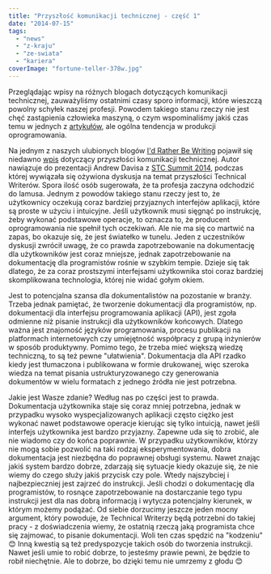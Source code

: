 ```yaml
---
title: "Przyszłość komunikacji technicznej - część 1"
date: "2014-07-15"
tags:
  - "news"
  - "z-kraju"
  - "ze-swiata"
  - "kariera"
coverImage: "fortune-teller-378w.jpg"
---
```


Przeglądając wpisy na różnych blogach dotyczących komunikacji technicznej,
zauważyliśmy ostatnimi czasy sporo informacji, które wieszczą powolny schyłek
naszej profesji. Powodem takiego stanu rzeczy nie jest chęć zastąpienia
człowieka maszyną, o czym wspominaliśmy jakiś czas temu w jednych z
[artykułów](http://techwriter.pl/dokumentacja-techniczna-w-przyszlosci/), ale
ogólna tendencja w produkcji oprogramowania.

Na jednym z naszych ulubionych blogów
[I'd Rather Be Writing](http://idratherbewriting.com/) pojawił się niedawno
[wpis](http://idratherbewriting.com/2014/06/03/the-future-of-tech-comm-is-developer-doc/)
dotyczący przyszłości komunikacji technicznej. Autor nawiązuje do prezentacji
Andrew Davisa z
[STC Summit 2014](http://techwriter.pl/stc-summit-2014-podsumowanie/), podczas
której wywiązała się ożywiona dyskusja na temat przyszłości Technical Writerów.
Spora ilość osób sugerowała, że ta profesja zaczyna odchodzić do lamusa. Jednym
z powodów takiego stanu rzeczy jest to, że użytkownicy oczekują coraz bardziej
przyjaznych interfejów aplikacji, które są proste w użyciu i intuicyjne. Jeśli
użytkownik musi sięgnąć po instrukcję, żeby wykonać podstawowe operacje, to
oznacza to, że producent oprogramowania nie spełnił tych oczekiwań. Ale nie ma
się co martwić na zapas, bo okazuje się, że jest światełko w tunelu. Jeden z
uczestników dyskusji zwrócił uwagę, że co prawda zapotrzebowanie na dokumentację
dla użytkowników jest coraz mniejsze, jednak zapotrzebowanie na dokumentację dla
programistów rośnie w szybkim tempie. Dzieje się tak dlatego, że za coraz
prostszymi interfejsami użytkownika stoi coraz bardziej skomplikowana
technologia, której nie widać gołym okiem.

Jest to potencjalna szansa dla dokumentalistów na pozostanie w branży. Trzeba
jednak pamiętać, że tworzenie dokumentacji dla programistów, np. dokumentacji
dla interfejsu programowania aplikacji (API), jest zgoła odmienne niż pisanie
instrukcji dla użytkowników końcowych. Dlatego ważna jest znajomość języków
programowania, procesu publikacji na platformach internetowych czy umiejętność
współpracy z grupą inżynierów w sposób produktywny. Pomimo tego, że trzeba mieć
większą wiedzę techniczną, to są też pewne "ułatwienia". Dokumentacja dla API
rzadko kiedy jest tłumaczona i publikowana w formie drukowanej, więc szeroka
wiedza na temat pisania ustrukturyzowanego czy generowania dokumentów w wielu
formatach z jednego źródła nie jest potrzebna.

Jakie jest Wasze zdanie? Według nas po części jest to prawda. Dokumentacja
użytkownika staje się coraz mniej potrzebna, jednak w przypadku wysoko
wyspecjalizowanych aplikacji często ciężko jest wykonać nawet podstawowe
operacje kierując się tylko intuicją, nawet jeśli interfejs użytkownika jest
bardzo przyjazny. Zapewne uda się to zrobić, ale nie wiadomo czy do końca
poprawnie. W przypadku użytkowników, którzy nie mogą sobie pozwolić na taki
rodzaj eksperymentowania, dobra dokumentacja jest niezbędna do poprawnej obsługi
systemu. Nawet znając jakiś system bardzo dobrze, zdarzają się sytuacje kiedy
okazuje się, że nie wiemy do czego służy jakiś przycisk czy pole. Wtedy
najszybciej i najbezpieczniej jest zajrzeć do instrukcji. Jeśli chodzi o
dokumentację dla programistów, to rosnące zapotrzebowanie na dostarczanie tego
typu instrukcji jest dla nas dobrą informacją i wytycza potencjalny kierunek, w
którym możemy podążać. Od siebie dorzucimy jeszcze jeden mocny argument, który
powoduje, że Technical Writerzy będą potrzebni do takiej pracy - z doświadczenia
wiemy, że ostatnią rzeczą jaką programista chce się zajmować, to pisanie
dokumentacji. Woli ten czas spędzić na "kodzeniu" 😊 Inną kwestią są też
predyspozycje takich osób do tworzenia instrukcji. Nawet jeśli umie to robić
dobrze, to jesteśmy prawie pewni, że będzie to robił niechętnie. Ale to dobrze,
bo dzięki temu nie umrzemy z głodu 😊
